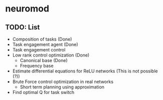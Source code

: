 # neuromod

## TODO: List
- Composition of tasks (Done)
- Task engagement agent (Done)
- Task engagement control
- Low rank control optimization (Done)
  - Canonical base (Done)
  - Frequency base
- Estimate differential equations for ReLU networks (This is not possible (?))
- Brute Force control optimization in real networks
  - Short term planning using approximation
- Find optimal Q for task switch
